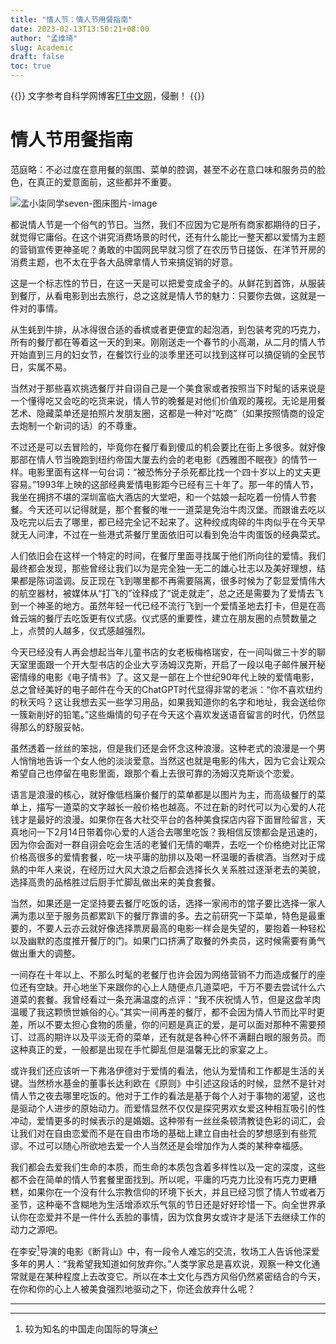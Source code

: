 ```yaml
---
title: "情人节：情人节用餐指南"
date: 2023-02-13T13:50:21+08:00
author: "孟维琦"
slug: Academic
draft: false
toc: true
---
```



{{<block class="reminder">}}
文字参考自科学网博客[FT中文网](https://www.ftchinese.com/story/001098720)，侵删！
{{<end>}}



# 情人节用餐指南

范庭略：不必过度在意用餐的氛围、菜单的腔调，甚至不必在意口味和服务员的脸色，在真正的爱意面前，这些都并不重要。

![孟小柒同学seven-图床图片-image](https://cdn.staticaly.com/gh/Archiemeng7/ARCHIE_personal-space-2022-2024@main/图床图片/孟小柒同学seven-图床图片-image.1uavrmqt321s.png)

都说情人节是一个俗气的节日。当然，我们不应因为它是所有商家都期待的日子，就觉得它庸俗。在这个讲究消费场景的时代，还有什么能比一整天都以爱情为主题的营销宣传更神圣呢？勇敢的中国网民早就习惯了在农历节日搓饭、在洋节开房的消费主题，也不太在乎各大品牌拿情人节来搞促销的好意。

这是一个标志性的节日，在这一天是可以把爱变成金子的。从鲜花到首饰，从服装到餐厅，从看电影到出去旅行，总之这就是情人节的魅力：只要你去做，这就是一件对的事情。

从生蚝到牛排，从冰得很合适的香槟或者更便宜的起泡酒，到包装考究的巧克力，所有的餐厅都在等着这一天的到来。刚刚送走一个春节的小高潮，从二月的情人节开始直到三月的妇女节，在餐饮行业的淡季里还可以找到这样可以搞促销的全民节日，实属不易。

当然对于那些喜欢挑选餐厅并自诩自己是一个美食家或者按照当下时髦的话来说是一个懂得吃又会吃的吃货来说，情人节的晚餐是对他们价值观的蔑视。无论是用餐艺术、隐藏菜单还是拍照片发朋友圈，这都是一种对“吃商”（如果按照情商的设定去炮制一个新词的话）的不尊重。

不过还是可以去冒险的，毕竟你在餐厅看到傻瓜的机会要比在街上多很多。就好像那部在情人节当晚跑到纽约帝国大厦去约会的老电影《西雅图不眠夜》的情节一样。电影里面有这样一句台词：“被恐怖分子杀死都比找一个四十岁以上的丈夫更容易。”1993年上映的这部经典爱情电影距今已经有三十年了。那一年的情人节，我坐在拥挤不堪的深圳富临大酒店的大堂吧，和一个姑娘一起吃着一份情人节套餐。今天还可以记得就是，那个套餐的唯一一道菜是免治牛肉汉堡。而跟谁去吃以及吃完以后去了哪里，都已经完全记不起来了。这种绞成肉碎的牛肉似乎在今天早就无人问津，不过在一些港式茶餐厅里面依旧可以看到免治牛肉蛋饭的经典菜式。

人们依旧会在这样一个特定的时间，在餐厅里面寻找属于他们所向往的爱情。我们最终都会发现，那些曾经让我们以为是完全独一无二的雄心壮志以及美好理想，结果都是陈词滥调。反正现在飞到哪里都不再需要隔离，很多时候为了彰显爱情伟大的航空器材，被媒体从“打飞的”诠释成了“说走就走”，总之还是需要为了爱情去飞到一个神圣的地方。虽然年轻一代已经不流行飞到一个爱情圣地去打卡，但是在高耸云端的餐厅去吃饭更有仪式感。仪式感的重要性，建立在朋友圈的点赞数量之上，点赞的人越多，仪式感越强烈。

今天已经没有人再会想起当年儿童书店的女老板梅格瑞安，在一间叫做三十岁的聊天室里面跟一个开大型书店的企业大亨汤姆汉克斯，开启了一段以电子邮件展开秘密情缘的电影《电子情书》了。这又是一部在上个世纪90年代上映的爱情电影，总之曾经美好的电子邮件在今天的ChatGPT时代显得非常的老派：“你不喜欢纽约的秋天吗？这让我想去买一些学习用品，如果我知道你的名字和地址，我会送给你一簇新削好的铅笔。”这些煽情的句子在今天这个喜欢发送语音留言的时代，仍然显得那么的舒服妥帖。

虽然透着一丝丝的笨拙，但是我们还是会怀念这种浪漫。这种老式的浪漫是一个男人悄悄地告诉一个女人他的淡淡爱意。当然这也就是电影的伟大，因为它会让观众希望自己也停留在电影里面，跟那个看上去很可靠的汤姆汉克斯谈个恋爱。

语言是浪漫的核心，就好像低档廉价餐厅的菜单都是以图片为主，而高级餐厅的菜单上，描写一道菜的文字越长一般价格也越高。不过在新的时代可以为心爱的人花钱才是最好的浪漫。如果你在各大社交平台的各种美食探店内容下面冒险留言，天真地问一下2月14日带着你心爱的人适合去哪里吃饭？我相信反馈都会是迅速的，因为你会面对一群自诩会吃会生活的老饕们无情的嘲弄，去吃一个价格绝对比正常价格高很多的爱情套餐，吃一块平庸的肋排以及喝一杯温暖的香槟酒。当然对于成熟的中年人来说，在经历过大风大浪之后都会选择长久关系胜过逐渐老去的美貌，选择高贵的品格胜过后厨手忙脚乱做出来的美食套餐。

当然，如果还是一定坚持要去餐厅吃饭的话，选择一家闹市的馆子要比选择一家人满为患以至于服务员都累趴下的餐厅靠谱的多。去之前研究一下菜单，特色是最重要的，不要人云亦云就好像选择票房最高的电影一样会是失望的，要抱着一种轻松以及幽默的态度推开餐厅的门。如果门口挤满了取餐的外卖员，这时候需要有勇气做出重大的调整。

一间存在十年以上、不那么时髦的老餐厅也许会因为网络营销不力而造成餐厅的座位还有空缺。开心地坐下来跟你的心上人随便点几道菜吧，千万不要去尝试什么六道菜的套餐。我曾经看过一条充满温度的点评：“我不庆祝情人节，但是这盘羊肉温暖了我这颗愤世嫉俗的心。”其实一间再差的餐厅，都不会因为情人节而比平时更差，所以不要太担心食物的质量，你的问题是真正的爱，是可以面对那种不需要预订、过高的期许以及平淡无奇的菜单，还有就是各种心怀不满翻白眼的服务员。而这种真正的爱，一般都是出现在手忙脚乱但是温馨无比的家宴之上。

或许我们还应该听一下弗洛伊德对于爱情的看法，他认为爱情和工作都是生活的关键。当然桥水基金的董事长达利欧在《原则》中引述这段话的时候，显然不是针对情人节之夜去哪里吃饭的。他对于工作的看法是基于每个人对于事物的渴望，这也是驱动个人进步的原始动力。而爱情显然不仅仅是探究男欢女爱这种相互吸引的性冲动，爱情更多的时候表示的是婚姻。这种带有一丝丝条顿清教徒色彩的词汇，会让我们对在自由恋爱而不是在自由市场的基础上建立自由社会的梦想感到有些荒谬。不过可以随心所欲地去爱一个人当然还是会增加作为人类的某种幸福感。

我们都会去爱我们生命的本质，而生命的本质包含着多样性以及一定的深度，这些都不会在简单的情人节套餐里面找到。所以呢，平庸的巧克力比没有巧克力更糟糕，如果你在一个没有什么宗教信仰的环境下长大，并且已经习惯了情人节或者万圣节，这种毫不含糊地为生活增添欢乐气氛的节日还是好好珍惜一下。向全世界承认你在恋爱并不是一件什么丢脸的事情，因为饮食男女或许才是活下去继续工作的动力之源吧。

在李安[^1]导演的电影《断背山》中，有一段令人难忘的交流，牧场工人告诉他深爱多年的男人：“我希望我知道如何放弃你。”人类学家总是喜欢说，观察一种文化通常就是在某种程度上去改变它。所以在本土文化与西方风俗仍然紧密结合的今天，在你和你的心上人被美食强烈地驱动之下，你还会放弃什么呢？





------




[^1]: 较为知名的中国走向国际的导演